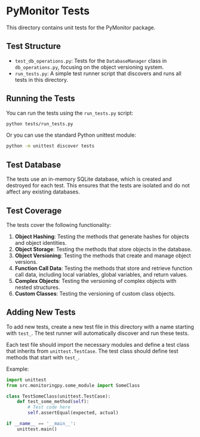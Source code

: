 # PyMonitor Tests

This directory contains unit tests for the PyMonitor package.

## Test Structure

- `test_db_operations.py`: Tests for the `DatabaseManager` class in `db_operations.py`, focusing on the object versioning system.
- `run_tests.py`: A simple test runner script that discovers and runs all tests in this directory.

## Running the Tests

You can run the tests using the `run_tests.py` script:

```bash
python tests/run_tests.py
```

Or you can use the standard Python unittest module:

```bash
python -m unittest discover tests
```

## Test Database

The tests use an in-memory SQLite database, which is created and destroyed for each test. This ensures that the tests are isolated and do not affect any existing databases.

## Test Coverage

The tests cover the following functionality:

1. **Object Hashing**: Testing the methods that generate hashes for objects and object identities.
2. **Object Storage**: Testing the methods that store objects in the database.
3. **Object Versioning**: Testing the methods that create and manage object versions.
4. **Function Call Data**: Testing the methods that store and retrieve function call data, including local variables, global variables, and return values.
5. **Complex Objects**: Testing the versioning of complex objects with nested structures.
6. **Custom Classes**: Testing the versioning of custom class objects.

## Adding New Tests

To add new tests, create a new test file in this directory with a name starting with `test_`. The test runner will automatically discover and run these tests.

Each test file should import the necessary modules and define a test class that inherits from `unittest.TestCase`. The test class should define test methods that start with `test_`.

Example:

```python
import unittest
from src.monitoringpy.some_module import SomeClass

class TestSomeClass(unittest.TestCase):
    def test_some_method(self):
        # Test code here
        self.assertEqual(expected, actual)

if __name__ == '__main__':
    unittest.main() 
